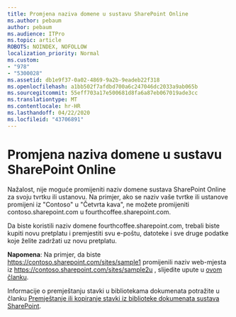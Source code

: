 ```yaml
---
title: Promjena naziva domene u sustavu SharePoint Online
ms.author: pebaum
author: pebaum
ms.audience: ITPro
ms.topic: article
ROBOTS: NOINDEX, NOFOLLOW
localization_priority: Normal
ms.custom:
- "978"
- "5300028"
ms.assetid: db1e9f37-0a02-4869-9a2b-9eadeb22f318
ms.openlocfilehash: a1bb502f7afdbd700a6c247046dc2033a9ab065b
ms.sourcegitcommit: 55eff703a17e500681d8fa6a87eb067019ade3cc
ms.translationtype: MT
ms.contentlocale: hr-HR
ms.lasthandoff: 04/22/2020
ms.locfileid: "43706891"
---
```

# <a name="change-domain-name-in-sharepoint-online"></a>Promjena naziva domene u sustavu SharePoint Online

Nažalost, nije moguće promijeniti naziv domene sustava SharePoint Online za svoju tvrtku ili ustanovu. Na primjer, ako se naziv vaše tvrtke ili ustanove promijeni iz "Contoso" u "Četvrta kava", ne možete promijeniti contoso.sharepoint.com u fourthcoffee.sharepoint.com.
  
Da biste koristili naziv domene fourthcoffee.sharepoint.com, trebali biste kupiti novu pretplatu i premjestiti svu e-poštu, datoteke i sve druge podatke koje želite zadržati uz novu pretplatu.
  
 **Napomena**: Na primjer, da biste https://contoso.sharepoint.com/sites/sample1 promijenili naziv web-mjesta iz https://contoso.sharepoint.com/sites/sample2u , slijedite upute u [ovom članku](https://docs.microsoft.com/sharepoint/change-site-address). 
  
Informacije o premještanju stavki u bibliotekama dokumenata potražite u članku [Premještanje ili kopiranje stavki iz biblioteke dokumenata sustava SharePoint](https://go.microsoft.com/fwlink/?linkid=2025831).
  